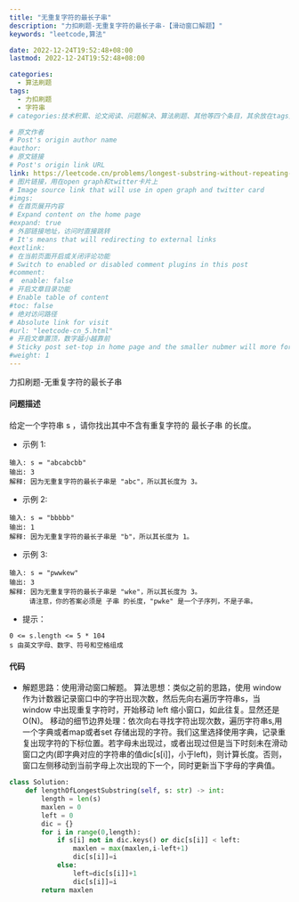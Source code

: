 ```yaml
---
title: "无重复字符的最长子串"
description: "力扣刷题-无重复字符的最长子串-【滑动窗口解题】"
keywords: "leetcode,算法"

date: 2022-12-24T19:52:48+08:00
lastmod: 2022-12-24T19:52:48+08:00

categories:
  - 算法刷题
tags:
  - 力扣刷题
  - 字符串
# categories:技术积累、论文阅读、问题解决、算法刷题、其他等四个条目，其余放在tags里面。

# 原文作者
# Post's origin author name
#author:
# 原文链接
# Post's origin link URL
link: https://leetcode.cn/problems/longest-substring-without-repeating-characters/
# 图片链接，用在open graph和twitter卡片上
# Image source link that will use in open graph and twitter card
#imgs:
# 在首页展开内容
# Expand content on the home page
#expand: true
# 外部链接地址，访问时直接跳转
# It's means that will redirecting to external links
#extlink:
# 在当前页面开启或关闭评论功能
# Switch to enabled or disabled comment plugins in this post
#comment:
#  enable: false
# 开启文章目录功能
# Enable table of content
#toc: false
# 绝对访问路径
# Absolute link for visit
#url: "leetcode-cn_5.html"
# 开启文章置顶，数字越小越靠前
# Sticky post set-top in home page and the smaller nubmer will more forward.
#weight: 1
---
```


力扣刷题-无重复字符的最长子串

<!--more-->

#### 问题描述
 给定一个字符串 s ，请你找出其中不含有重复字符的 最长子串 的长度。
- 示例 1:
``` text
输入: s = "abcabcbb"
输出: 3 
解释: 因为无重复字符的最长子串是 "abc"，所以其长度为 3。
```
- 示例 2:
``` text
输入: s = "bbbbb"
输出: 1
解释: 因为无重复字符的最长子串是 "b"，所以其长度为 1。
```
- 示例 3:
``` text
输入: s = "pwwkew"
输出: 3
解释: 因为无重复字符的最长子串是 "wke"，所以其长度为 3。
     请注意，你的答案必须是 子串 的长度，"pwke" 是一个子序列，不是子串。
```
- 提示：
``` text
0 <= s.length <= 5 * 104
s 由英文字母、数字、符号和空格组成
```

#### 代码
- 解题思路：使用滑动窗口解题。
算法思想：类似之前的思路，使用 window 作为计数器记录窗口中的字符出现次数，然后先向右遍历字符串s，当 window 中出现重复字符时，开始移动 left 缩小窗口，如此往复。显然还是O(N)。
移动的细节边界处理：依次向右寻找字符出现次数，遍历字符串s,用一个字典或者map或者set 存储出现的字符。我们这里选择使用字典，记录重复出现字符的下标位置。若字母未出现过，或者出现过但是当下时刻未在滑动窗口之内(即字典对应的字符串的值dic[s[i]]，小于left)，则计算长度。否则，窗口左侧移动到当前字母上次出现的下一个，同时更新当下字母的字典值。

``` python
class Solution:
    def lengthOfLongestSubstring(self, s: str) -> int:
        length = len(s)
        maxlen = 0
        left = 0
        dic = {}
        for i in range(0,length):
            if s[i] not in dic.keys() or dic[s[i]] < left:
                maxlen = max(maxlen,i-left+1)
                dic[s[i]]=i  
            else:
                left=dic[s[i]]+1
                dic[s[i]]=i 
        return maxlen

```